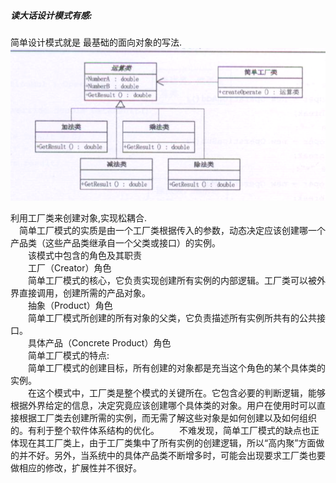 ##### 读大话设计模式有感:  
   简单设计模式就是 最基础的面向对象的写法.  
![](../简单工厂模式.PNG)

   利用工厂类来创建对象,实现松耦合.  
    　简单工厂模式的实质是由一个工厂类根据传入的参数，动态决定应该创建哪一个产品类（这些产品类继承自一个父类或接口）的实例。  
    　　该模式中包含的角色及其职责  
    　　工厂（Creator）角色  
    　　简单工厂模式的核心，它负责实现创建所有实例的内部逻辑。工厂类可以被外界直接调用，创建所需的产品对象。  
    　　抽象（Product）角色  
    　　简单工厂模式所创建的所有对象的父类，它负责描述所有实例所共有的公共接口。  
    　　具体产品（Concrete Product）角色  
    　　简单工厂模式的特点:  
    　　简单工厂模式的创建目标，所有创建的对象都是充当这个角色的某个具体类的实例。  
    　　在这个模式中，工厂类是整个模式的关键所在。它包含必要的判断逻辑，能够根据外界给定的信息，决定究竟应该创建哪个具体类的对象。用户在使用时可以直接根据工厂类去创建所需的实例，而无需了解这些对象是如何创建以及如何组织的。有利于整个软件体系结构的优化。
    　　不难发现，简单工厂模式的缺点也正体现在其工厂类上，由于工厂类集中了所有实例的创建逻辑，所以“高内聚”方面做的并不好。另外，当系统中的具体产品类不断增多时，可能会出现要求工厂类也要做相应的修改，扩展性并不很好。